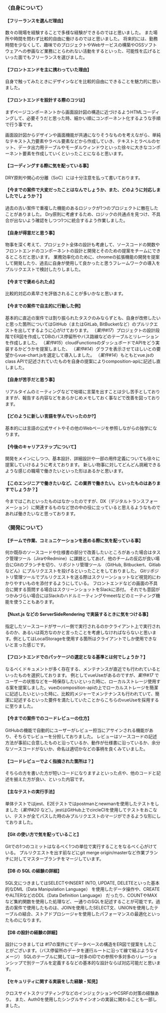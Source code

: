 ### 〈自身について〉

#### 【フリーランスを選んだ理由】

数々の現場を経験することで多様な経験ができるのではと思いました。
また場所や時間を問わず比較的自由に働けるのではと思いました。
将来的には、勤務時間を少なくして、趣味でのプロジェクトやWebサービスの構築やOSSソフトウェアへの参画など業務にとらわれない活動をするといった、可能性を広げるといった面でもフリーランスを選びました。

#### 【フロントエンドを主に携わっていた理由】

自身で触ってみたときにデザインなどを比較的自由にできることを魅力的に思いました。

#### 【フロントエンドを設計する際のコツは】

まずページコンポーネントから画面設計図の構造に近づけるようHTMLコーディングして、必要そうだと思った時、細かい順にコンポーネント化するような手順で行う事です。

画面設計図からデザインや画面機能が共通になりそうなものを考えながら、単純なテキスト入力要素やラベル要素などから作成していき、テキストとラベルのセット、データ出力用テーブルやモーダルウィンドウといった徐々に大きなコンポーネント要素を作成していくといったことになると思います。

#### 【コーディングする際に気を配っている事】

DRY原則や関心の分離（SoC）には十分注意を払って書いております。

#### 【今までの案件で大変だったことはなんでしょうか、また、どのように対応しましたでしょうか？】

過去の古い案件で重複した機能のあるロジックが1つのプロジェクトに散在したことがありました。
Dry原則に考慮するため、ロジックの共通点を見つけ、不具合が出ないよう確認をしつつ1つに統合するよう作業しました。

#### 【自身が得意だと思う事】

物事を深く考えて、プロジェクト全体の設計も考慮して、ソースコードの関数やフロントエンドのコンポーネントの設計と開発とそのための提案をチームにできるところだと思います。
業務効率化のために、chromeの拡張機能の開発を提案して開発したり、過去に自身が使用して良かったと思うフレームワークの導入をプルリクエストで検討したりしました。

#### 【今までで褒められた点】

比較的対応の素早さを評価されることが多いかなと思います。

#### 【今までの案件で自主的に行動した例】

基本的に直近の案件では割り振られたタスクのみならずとも、自身が改修したいと思った箇所についてはGitHub（またはGitLab, BitBucketなど）のプルリクエストを出してするように心がけております。
（_案件#17_）プロジェクトの設計段階でER図を作成してDBのバス停留所やバス路線などのテーブルとリレーションを作成しました。
（_案件#15_）cloudFunctionsのダッシュボードでAPIをどう実装するかどうかを提案しました、
（_案件#14_）グラフを表示させてほしいとの要望からvue-chart.jsを選定して導入しました。
（_案件#14_）もともとvue.jsのclass APIで記述されていたものを自身の提案によりcomposition-apiに記述し直しました。

#### 【自身が苦手だと思う事】

リアルタイムのミーティングなどで咄嗟に言葉を出すことは少し苦手としておりますが、報告する内容などをあらかじめメモしておく事などで改善を図っております。

#### 【どのように新しい言語を学んでいったのか?】

基本的には言語の公式サイトやその他のWebページを参照しながらの独学になります。

#### 【今後のキャリアステップについて】

開発をメインにしつつ、基本設計、詳細設計や一部の用件定義についても徐々に提案していけるように考えております。
新しい物事に対してどんどん挑戦できるような感じの職場で働きたいといった形はあるかと思います。

#### 【このエンジニアで働きたいなど、この業界で働きたい。といったものはありますでしょうか？】

今まではこれといったものはなかったのですが、DX（デジタルトランスフォーメーション）に関連するものなど世の中の役に立っていると思えるようなものであれば働きたいなと思っております。

### 〈開発について〉

#### 【チームで作業、コミュニケーションを進める際に気を配っている事】

何か既存のソースコードや仕様書の部分で改善したいところがあった場合はタスク管理ツール（JiraやRedmine）に課題としてあげ、他のチームの反応が良い場合にGitのブランチを切り、リポジトリ管理ツール （GitHub, Bitbuckert、Gitlabなどん）にプルリクエストを投げるといったことをしておりました。
Gitリポジトリ管理ツールでプルリクエストを送る際はスクリーンショットなど視覚的にわかりやすいものを添付するようにしている。
フロントエンドなどの画面の不具合に関する質問する場合はスクリーンショットをSlackに添付。
それでも意図がつかみづらい場合にはSlackのハドルミーティングやmeetなどのミーティング機能を使うこともあります。

#### 【Nuxt.js などの ServerSideRendering で実装するときに気をつける事】

指定したソースコードがサーバー側で実行されるのかクライアント上で実行されるのか、あるいは両方なのかと言ったことを考慮しなければならないと思います。例としてはLocalStorageを使用する箇所はクライアントでしか使用できないと言った感じです。

#### 【フロントエンドでのパッケージの選定となる基準とは何でしょうか？】

なるべくドキュメントが多く存在する、メンテナンスが直近でも行われているといったものを選択しております。
例としてvueUseがあるのですが、_案件#17_ でユーザーの状態などを一時保存したいといった時に、ローカルストレージ使用する案を提案しました。vueのcomposition-apiの上でローカルストレージを簡潔に記述したいといった時に、比較的メジャーでメンテナンスも行われていて、簡潔に記述するといった要件を満たしていたことからこちらのvueUseを採用するに至りました。

#### 【今までの案件でのコードレビューの仕方】

GitHubの機能で自動的にユーザーがレビュー担当にアサインされる機能があり、そちらでレビューを分担しておりました。
レビューはソースコードの記述方法が事前に合意したものと沿っているか、動作が仕様書に沿っているか、余分なソースコードがないか、命名は適切かなどの事柄を良くみていました。

#### 【コードレビューでよく指摘された箇所は？】

そちらの方を書いた方が短いコードになりますよといった点や、他のコードと記述を揃えた方が良い、といった内容です。

#### 【主なテストの実行手法】

単体テストではjest、E2Eテストではpostmanとnewmanを使用したテストをしました（_案件#20_ など）。jestはGitHub上でcircleCIを使用してテストをおこない、テストが全てパスした時のみプルリクエストのマージができるような形にしておりました。

#### 【Git の使い方で気を配っていること】

Gitでの1つのコミットはなるべく1つの単位で実行することをなるべく心がけている。
プルリクエストを出す前などにgit merge origin/masterなど作業ブランチに対してマスターブランチをマージしています。

#### 【DB の SQL の経験の詳細】

SQL文につきましてはSELECTやINSERT INTO, UPDATE, DELETEといった基本的なDML（Data Manipulation Language） を使用したデータ操作や、CREATEやALTERなどのDDL（Data Definition Language） だったり、COUNTやMAXなど集約関数を使用した処理など、一通りのSQLを記述することが可能です。過去の案件で使用したものは、JOINを使用したSELECT文、UNIONを使用したテーブルの結合、ストアドプロシージャを使用したパフォーマンスの最適化といったものになります。

#### 【DB の設計の経験の詳細】

設計につきましては #17の案件にてデータベースの構造をER図で提案をしたことがございます。（バス停留所のデータを運行ルートに沿って線で結ぶようなイメージ）
SQLのテーブルに関しては一対多のIDでの参照や多対多のリレーションシップで別テーブルを定義するなどの基本的な設計ならば対応可能だと思います。

#### 【セキュリティに関する実装をした経験・知見】
クロスサイトスクリプティングなどのインジェクションやCSRFの対策の経験あり。
また、Auth0を使用したシングルサインオンの実装に関わることも一部しました。

[//]: # "#### 【１週間ほど何画面くらい作れそうなかんじでしょうか】"
[//]: #
[//]: # "画面を意識したことはありませんが、ユーザープロフィールの編集などのページを作成してコンポーネント化するのには 3,4 日分かかると思います。"
[//]: # "#### 案件に携わる期間について"
[//]: # "現状、複数の受注案件を扱う企業に所属していた期間が多く、また自分自身も幅広い経験を積みたかったため１案件あたりの期間が短めになっております。"
